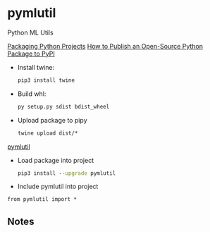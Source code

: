 # pymlutil
Python ML Utils

[Packaging Python Projects](https://www.freecodecamp.org/news/build-your-first-python-package/)
[How to Publish an Open-Source Python Package to PyPI](https://realpython.com/pypi-publish-python-package/)

- Install twine:
    ```cmd
    pip3 install twine
    ```

- Build whl:
    ```cmd
    py setup.py sdist bdist_wheel
    ```

- Upload package to pipy
    ```cmd
    twine upload dist/*
    ```

[pymlutil](https://pypi.org/project/pymlutil)

- Load package into project
    ```cmd
    pip3 install --upgrade pymlutil
    ```

- Include pymlutil into project
```cmd
from pymlutil import *
```

## Notes
